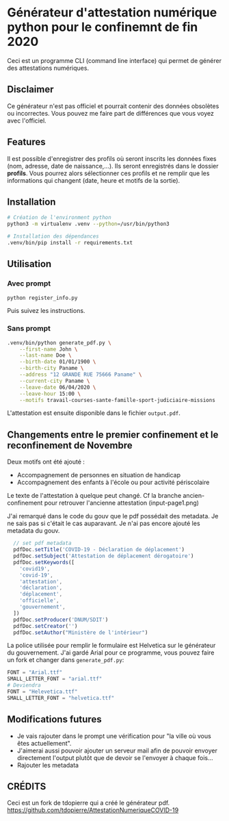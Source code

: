 # Générateur d'attestation numérique python pour le confinemnt de fin 2020

Ceci est un programme CLI (command line interface) qui permet de générer des attestations numériques.

## Disclaimer

Ce générateur n'est pas officiel et pourrait contenir des données obsolètes ou incorrectes.
Vous pouvez me faire part de différences que vous voyez avec l'officiel.

## Features
Il est possible d'enregistrer des profils où seront inscrits les données fixes (nom, adresse, date de naissance,...). Ils seront enregistrés dans le dossier **profils**. 
Vous pourrez alors sélectionner ces profils et ne remplir que les informations qui changent (date, heure et motifs de la sortie).

## Installation
```bash
# Création de l'environment python
python3 -m virtualenv .venv --python=/usr/bin/python3

# Installation des dépendances
.venv/bin/pip install -r requirements.txt
```

## Utilisation

### Avec prompt
```bash
python register_info.py
```

Puis suivez les instructions.

### Sans prompt
```bash
.venv/bin/python generate_pdf.py \
	--first-name John \
	--last-name Doe \
	--birth-date 01/01/1900 \
	--birth-city Paname \
	--address "12 GRANDE RUE 75666 Paname" \
	--current-city Paname \
	--leave-date 06/04/2020 \
	--leave-hour 15:00 \
	--motifs travail-courses-sante-famille-sport-judiciaire-missions
```

L'attestation est ensuite disponible dans le fichier `output.pdf`.

## Changements entre le premier confinement et le reconfinement de Novembre

Deux motifs ont été ajouté : 
- Accompagnement de personnes en situation de handicap
- Accompagnement des enfants à l'école ou pour activité périscolaire

Le texte de l'attestation à quelque peut changé. Cf la branche ancien-confinement pour retrouver l'ancienne attestation (input-page1.png)

J'ai remarqué dans le code du gouv que le pdf possédait des metadata. Je ne sais pas si c'était le cas auparavant.
Je n'ai pas encore ajouté les metadata du gouv.
``` javascript
  // set pdf metadata
  pdfDoc.setTitle('COVID-19 - Déclaration de déplacement')
  pdfDoc.setSubject('Attestation de déplacement dérogatoire')
  pdfDoc.setKeywords([
    'covid19',
    'covid-19',
    'attestation',
    'déclaration',
    'déplacement',
    'officielle',
    'gouvernement',
  ])
  pdfDoc.setProducer('DNUM/SDIT')
  pdfDoc.setCreator('')
  pdfDoc.setAuthor("Ministère de l'intérieur")
```

La police utilisée pour remplir le formulaire est Helvetica sur le générateur du gouvernement. J'ai gardé Arial pour ce programme, vous pouvez faire un fork et changer dans `generate_pdf.py`:

``` python
FONT = "Arial.ttf"
SMALL_LETTER_FONT = "arial.ttf"
# Deviendra
FONT = "Helevetica.ttf"
SMALL_LETTER_FONT = "helvetica.ttf"
```

## Modifications futures

- Je vais rajouter dans le prompt une vérification pour "la ville où vous êtes actuellement".
- J'aimerai aussi pouvoir ajouter un serveur mail afin de pouvoir envoyer directement l'output plutôt que de devoir se l'envoyer à chaque fois...
- Rajouter les metadata


## CRÉDITS
Ceci est un fork de tdopierre qui a créé le générateur pdf.
https://github.com/tdopierre/AttestationNumeriqueCOVID-19
